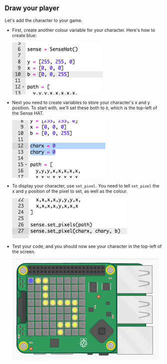 ## Draw your player

Let's add the character to your game.

+ First, create another colour variable for your character. Here's how to create blue:
    
    ![skärmdump](images/tightrope-blue.png)

+ Next you need to create variables to store your character's x and y position. To start with, we'll set these both to `0`, which is the top-left of the Sense HAT.
    
    ![skärmdump](images/tightrope-xy.png)

+ To display your character, use `set_pixel`. You need to tell `set_pixel` the x and y position of the pixel to set, as well as the colour.
    
    ![skärmdump](images/tightrope-set-pixel.png)

+ Test your code, and you should now see your character in the top-left of the screen.
    
    ![skärmdump](images/tightrope-final.png)